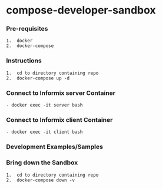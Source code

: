 # compose-developer-sandbox

### Pre-requisites
    1.  docker
    2.  docker-compose

### Instructions
    1.  cd to directory containing repo
    2.  docker-compose up -d

### Connect to Informix server Container
    - docker exec -it server bash

### Connect to Informix client Container
    - docker exec -it client bash

### Development Examples/Samples

### Bring down the Sandbox
    1.  cd to directory containing repo
    2.  docker-compose down -v


